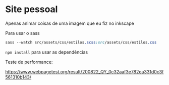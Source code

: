 # Site pessoal

Apenas animar coisas de uma imagem que eu fiz no inkscape

Para usar o sass

```sass
sass --watch src/assets/css/estilos.scss:src/assets/css/estilos.css  
```

`npm install` para usar as dependências

Teste de performance:

<https://www.webpagetest.org/result/200822_QY_0c32aaf3e782ea331d0c3f561310b143/>
